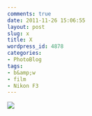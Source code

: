 ```yaml
---
comments: true
date: 2011-11-26 15:06:55
layout: post
slug: x
title: X
wordpress_id: 4878
categories:
- PhotoBlog
tags:
- b&amp;w
- film
- Nikon F3
---
```


![](http://ryanfitzer.com/main/wp-content/uploads/2011/11/x.jpg)
